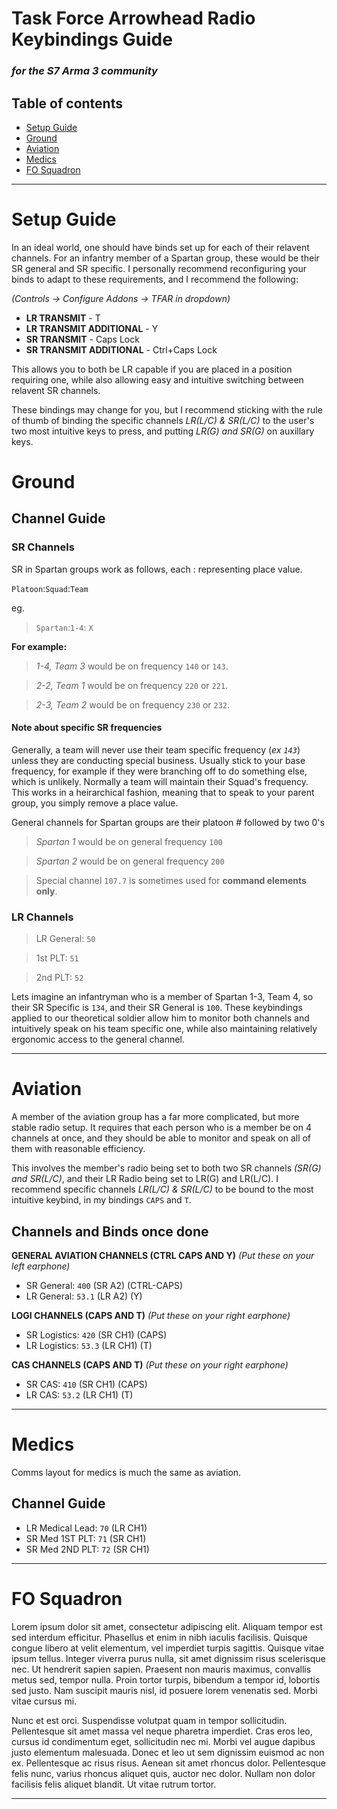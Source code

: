# Task Force Arrowhead Radio Keybindings Guide
### *for the S7 Arma 3 community*

## Table of contents
- [Setup Guide](#Setup-guide)
- [Ground](#ground)
- [Aviation](#aviation)
- [Medics](#Medics)
- [FO Squadron](#FO-Squadron)

***
# Setup Guide
In an ideal world, one should have binds set up for each of their relavent channels. For an infantry member of a Spartan group, these would be their SR general and SR specific. I personally recommend reconfiguring your binds to adapt to these requirements, and I recommend the following:
 
*(Controls -> Configure Addons -> TFAR in dropdown)*
- **LR TRANSMIT** - T
- **LR TRANSMIT ADDITIONAL** - Y
- **SR TRANSMIT** - Caps Lock
- **SR TRANSMIT ADDITIONAL** - Ctrl+Caps Lock

This allows you to both be LR capable if you are placed in a position requiring one, while also allowing easy and intuitive switching between relavent SR channels. 

These bindings may change for you, but I recommend sticking with the rule of thumb of binding the specific channels *LR(L/C) & SR(L/C)* to the user's two most intuitive keys to press, and putting *LR(G) and SR(G)* on auxillary keys.



# Ground
## Channel Guide
### SR Channels 
SR in Spartan groups work as follows, each : representing place value.

`Platoon`:`Squad`:`Team`

eg.

> `Spartan`:`1-4`: `X`

**For example:**
> *1-4, Team 3* would be on frequency `140` or `143`.

> *2-2, Team 1* would be on frequency `220` or `221`.

> *2-3, Team 2* would be on frequency `230` or `232`.

#### Note about specific SR frequencies
Generally, a team will never use their team specific frequency (*ex `143`*) unless they are conducting special business. Usually stick to your base frequency, for example if they were branching off to do something else, which is unlikely. Normally a team will maintain their Squad's frequency. This works in a heirarchical fashion, meaning that to speak to your parent group, you simply remove a place value.

General channels for Spartan groups are their platoon # followed by two 0's

> *Spartan 1* would be on general frequency `100`

> *Spartan 2* would be on general frequency `200`

> Special channel `107.7` is sometimes used for **command elements only**.

### LR Channels

> LR General: `50`

> 1st PLT: `51`

> 2nd PLT: `52`


Lets imagine an infantryman who is a member of Spartan 1-3, Team 4, so their SR Specific is `134`, and their SR General is `100`. These keybindings applied to our theoretical soldier allow him to monitor both channels and intuitively speak on his team specific one, while also maintaining relatively ergonomic access to the general channel.

***
# Aviation
A member of the aviation group has a far more complicated, but more stable radio setup. It requires that each person who is a member be on 4 channels at once, and they should be able to monitor and speak on all of them with reasonable efficiency. 

This involves the member's radio being set to both two SR channels *(SR(G) and SR(L/C)*, and their LR Radio being set to LR(G) and LR(L/C). I recommend specific channels *LR(L/C) & SR(L/C)* to be bound to the most intuitive keybind, in my bindings `CAPS` and `T`. 

## Channels and Binds once done
**GENERAL AVIATION CHANNELS (CTRL CAPS AND Y)** *(Put these on your left earphone)*
- SR General: `400` (SR A2) (CTRL-CAPS)
- LR General: `53.1` (LR A2) (Y)

**LOGI CHANNELS (CAPS AND T)**  *(Put these on your right earphone)*
- SR Logistics: `420` (SR CH1) (CAPS)
- LR Logistics: `53.3` (LR CH1) (T)

**CAS CHANNELS (CAPS AND T)** *(Put these on your right earphone)*
- SR CAS: `410` (SR CH1) (CAPS)
- LR CAS: `53.2` (LR CH1) (T)

***
# Medics
Comms layout for medics is much the same as aviation.
## Channel Guide
- LR Medical Lead: `70` (LR CH1)
- SR Med 1ST PLT: `71` (SR CH1)
- SR Med 2ND PLT: `72` (SR CH1)
***
# FO Squadron
Lorem ipsum dolor sit amet, consectetur adipiscing elit. Aliquam tempor est sed interdum efficitur. Phasellus et enim in nibh iaculis facilisis. Quisque congue libero at velit elementum, vel imperdiet turpis sagittis. Quisque vitae ipsum tellus. Integer viverra purus nulla, sit amet dignissim risus scelerisque nec. Ut hendrerit sapien sapien. Praesent non mauris maximus, convallis metus sed, tempor nulla. Proin tortor turpis, bibendum a tempor id, lobortis sed justo. Nam suscipit mauris nisl, id posuere lorem venenatis sed. Morbi vitae cursus mi.

Nunc et est orci. Suspendisse volutpat quam in tempor sollicitudin. Pellentesque sit amet massa vel neque pharetra imperdiet. Cras eros leo, cursus id condimentum eget, sollicitudin nec mi. Morbi vel augue dapibus justo elementum malesuada. Donec et leo ut sem dignissim euismod ac non ex. Pellentesque ac risus risus. Aenean sit amet rhoncus dolor. Pellentesque felis nunc, varius rhoncus aliquet quis, auctor nec dolor. Nullam non dolor facilisis felis aliquet blandit. Ut vitae rutrum tortor.
***
